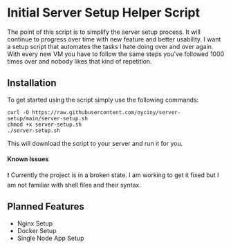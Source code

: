 # Initial Server Setup Helper Script

The point of this script is to simplify the server setup process. It will continue to progress over time with new feature and better usability. I want a setup script that automates the tasks I hate doing over and over again. With every new VM you have to follow the same steps you've followed 1000 times over and nobody likes that kind of repetition.

## Installation
To get started using the script simply use the following commands:

```shell
curl -O https://raw.githubusercontent.com/oyciny/server-setup/main/server-setup.sh
chmod +x server-setup.sh
./server-setup.sh
```

This will download the script to your server and run it for you.

#### Known Issues
:exclamation: Currently the project is in a broken state. I am working to get it fixed but I am not familiar with shell files and their syntax.

## Planned Features
 - Nginx Setup
 - Docker Setup
 - Single Node App Setup